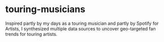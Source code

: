 # touring-musicians
Inspired partly by my days as a touring musician and partly by Spotify for Artists, I synthesized multiple data sources to uncover geo-targeted fan trends for touring artists. 
